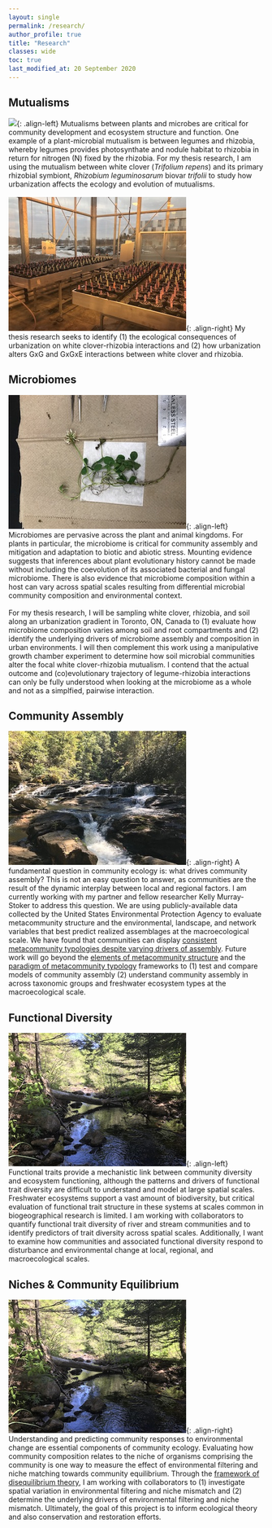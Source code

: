 ```yaml
---
layout: single
permalink: /research/
author_profile: true
title: "Research"
classes: wide
toc: true
last_modified_at: 20 September 2020
---
```


## Mutualisms

![](../assets/images/clover.7.2.jpg){: .align-left} Mutualisms between plants and microbes are critical for community development and ecosystem structure and function. One example of a plant-microbial mutualism is between legumes and rhizobia, whereby legumes provides photosynthate and nodule habitat to rhizobia in return for nitrogen (N) fixed by the rhizobia. For my thesis research, I am using the mutualism between white clover (_Trifolium repens_) and its primary rhizobial symbiont, _Rhizobium leguminosarum_ biovar _trifolii_ to study how urbanization affects the ecology and evolution of mutualisms. 
<br>
<br>
![](../assets/images/greenhouse.1.2.jpg){: .align-right} My thesis research seeks to identify (1) the ecological consequences of urbanization on white clover-rhizobia interactions and (2) how urbanization alters GxG and GxGxE interactions between white clover and rhizobia.


## Microbiomes
![](../assets/images/clover.4.2.jpg){: .align-left} Microbiomes are pervasive across the plant and animal kingdoms. For plants in particular, the microbiome is critical for community assembly and mitigation and adaptation to biotic and abiotic stress. Mounting evidence suggests that inferences about plant evolutionary history cannot be made without including the coevolution of its associated bacterial and fungal microbiome. There is also evidence that microbiome composition within a host can vary across spatial scales resulting from differential microbial community composition and environmental context.
<br>
<br>
For my thesis research, I will be sampling white clover, rhizobia, and soil along an urbanization gradient in Toronto, ON, Canada to (1) evaluate how microbiome composition varies among soil and root compartments and (2) identify the underlying drivers of microbiome assembly and composition in urban environments. I will then complement this work using a manipulative growth chamber experiment to determine how soil microbial communities alter the focal white clover-rhizobia mutualism. I contend that the actual outcome and (co)evolutionary trajectory of legume-rhizobia interactions can only be fully understood when looking at the microbiome as a whole and not as a simplfied, pairwise interaction.


## Community Assembly

![](../assets/images/stream.3.2.jpg){: .align-right} A fundamental question in community ecology is: what drives community assembly? This is not an easy question to answer, as communities are the result of the dynamic interplay between local and regional factors. I am currently working with my partner and fellow researcher Kelly Murray-Stoker to address this question. We are using publicly-available data collected by the United States Environmental Protection Agency to evaluate metacommunity structure and the environmental, landscape, and network variables that best predict realized assemblages at the macroecological scale. We have found that communities can display [consistent metacommunity typologies despite varying drivers of assembly](https://besjournals.onlinelibrary.wiley.com/doi/full/10.1111/1365-2656.13220). Future work will go beyond the [elements of metacommunity structure](https://onlinelibrary.wiley.com/doi/full/10.1034/j.1600-0706.2002.970210.x) and the [paradigm of metacommunity typology](https://onlinelibrary.wiley.com/doi/full/10.1111/j.1461-0248.2004.00608.x) frameworks to (1) test and compare models of community assembly (2) understand community assembly in across taxonomic groups and freshwater ecosystem types at the macroecological scale.


## Functional Diversity

![](../assets/images/stream.6.2.jpeg){: .align-left} Functional traits provide a mechanistic link between community diversity and ecosystem functioning, although the patterns and drivers of functional trait diversity are difficult to understand and model at large spatial scales. Freshwater ecosystems support a vast amount of biodiversity, but critical evaluation of functional trait structure in these systems at scales common in biogeographical research is limited. I am working with collaborators to quantify functional trait diversity of river and stream communities and to identify predictors of trait diversity across spatial scales. Additionally, I want to examine how communities and associated functional diversity respond to disturbance and environmental change at local, regional, and macroecological scales.

 
## Niches & Community Equilibrium

![](../assets/images/stream.7.2.jpeg){: .align-right} Understanding and predicting community responses to environmental change are essential components of community ecology. Evaluating how community composition relates to the niche of organisms comprising the community is one way to measure the effect of environmental filtering and niche matching towards community equilibrium. Through the [framework of disequilibrium theory](https://esajournals.onlinelibrary.wiley.com/doi/full/10.1890/14-0589.1), I am working with collaborators to (1) investigate spatial variation in environmental filtering and niche mismatch and (2) determine the underlying drivers of environmental filtering and niche mismatch. Ultimately, the goal of this project is to inform ecological theory and also conservation and restoration efforts.
